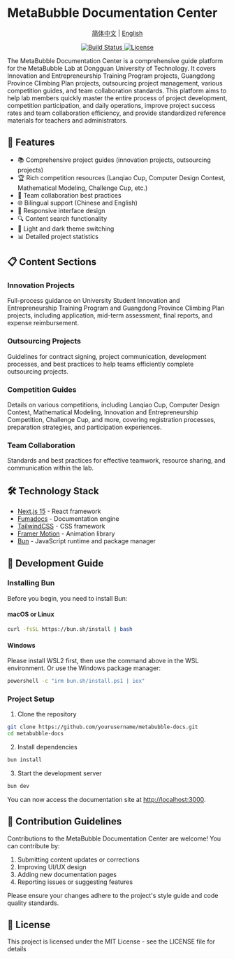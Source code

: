 # MetaBubble Documentation Center

<p align="center">
  <a href="README.md">简体中文</a> |
  <a href="README.en.md">English</a>
</p>

<p align="center">
  <a href="https://github.com/MetaBubble207/metabubble-docs/actions/workflows/ci.yml">
    <img src="https://github.com/MetaBubble207/metabubble-docs/actions/workflows/ci.yml/badge.svg" alt="Build Status" />
  </a>
  <a href="LICENSE">
    <img src="https://img.shields.io/github/license/MetaBubble207/metabubble-docs" alt="License" />
  </a>
</p>

The MetaBubble Documentation Center is a comprehensive guide platform for the MetaBubble Lab at Dongguan University of Technology. It covers Innovation and Entrepreneurship Training Program projects, Guangdong Province Climbing Plan projects, outsourcing project management, various competition guides, and team collaboration standards. This platform aims to help lab members quickly master the entire process of project development, competition participation, and daily operations, improve project success rates and team collaboration efficiency, and provide standardized reference materials for teachers and administrators.

## 🚀 Features

- 📚 Comprehensive project guides (innovation projects, outsourcing projects)
- 🏆 Rich competition resources (Lanqiao Cup, Computer Design Contest, Mathematical Modeling, Challenge Cup, etc.)
- 👥 Team collaboration best practices
- 🌐 Bilingual support (Chinese and English)
- 📱 Responsive interface design
- 🔍 Content search functionality
- 🎨 Light and dark theme switching
- 📊 Detailed project statistics

## 📋 Content Sections

### Innovation Projects
Full-process guidance on University Student Innovation and Entrepreneurship Training Program and Guangdong Province Climbing Plan projects, including application, mid-term assessment, final reports, and expense reimbursement.

### Outsourcing Projects
Guidelines for contract signing, project communication, development processes, and best practices to help teams efficiently complete outsourcing projects.

### Competition Guides
Details on various competitions, including Lanqiao Cup, Computer Design Contest, Mathematical Modeling, Innovation and Entrepreneurship Competition, Challenge Cup, and more, covering registration processes, preparation strategies, and participation experiences.

### Team Collaboration
Standards and best practices for effective teamwork, resource sharing, and communication within the lab.

## 🛠️ Technology Stack

- [Next.js 15](https://nextjs.org/) - React framework
- [Fumadocs](https://fumadocs.vercel.app/) - Documentation engine
- [TailwindCSS](https://tailwindcss.com/) - CSS framework
- [Framer Motion](https://www.framer.com/motion/) - Animation library
- [Bun](https://bun.sh/) - JavaScript runtime and package manager

## 🔧 Development Guide

### Installing Bun

Before you begin, you need to install Bun:

#### macOS or Linux

```bash
curl -fsSL https://bun.sh/install | bash
```

#### Windows

Please install WSL2 first, then use the command above in the WSL environment. Or use the Windows package manager:

```bash
powershell -c "irm bun.sh/install.ps1 | iex"
```

### Project Setup

1. Clone the repository

```bash
git clone https://github.com/yourusername/metabubble-docs.git
cd metabubble-docs
```

2. Install dependencies

```bash
bun install
```

3. Start the development server

```bash
bun dev
```

You can now access the documentation site at [http://localhost:3000](http://localhost:3000).

## 🤝 Contribution Guidelines

Contributions to the MetaBubble Documentation Center are welcome! You can contribute by:

1. Submitting content updates or corrections
2. Improving UI/UX design
3. Adding new documentation pages
4. Reporting issues or suggesting features

Please ensure your changes adhere to the project's style guide and code quality standards.

## 📄 License

This project is licensed under the MIT License - see the LICENSE file for details 